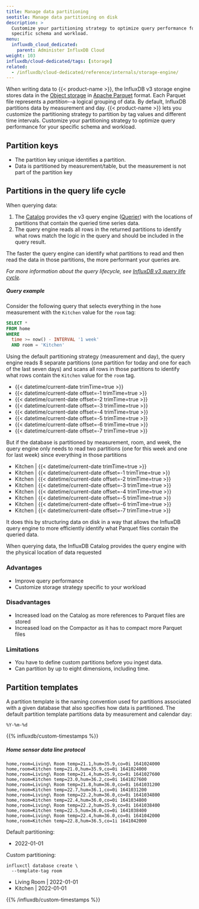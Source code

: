 ```yaml
---
title: Manage data partitioning
seotitle: Manage data partitioning on disk
description: >
  Customize your partitioning strategy to optimize query performance for your
  specific schema and workload.
menu:
  influxdb_cloud_dedicated:
    parent: Administer InfluxDB Cloud
weight: 103
influxdb/cloud-dedicated/tags: [storage]
related:
  - /influxdb/cloud-dedicated/reference/internals/storage-engine/
---
```


When writing data to {{< product-name >}}, the InfluxDB v3 storage engine stores
data in the [Object storage](/influxdb/cloud-dedicated/reference/internals/storage-engine/#object-storage)
in [Apache Parquet](https://parquet.apache.org/) format.
Each Parquet file represents a _partition_--a logical grouping of data.
By default, InfluxDB partitions data by measurement and day.
{{< product-name >}} lets you customize the partitioning strategy to partition
by tag values and different time intervals.
Customize your partitioning strategy to optimize query performance for your
specific schema and workload.

<!-- Partitioning by tags or different time intervals will improve query performance,
but there are some side effects to consider.

Partitions help the query engine to identify what files on disk actually contain
queried data and only read those files in the process of returning results. -->

## Partition keys

- The partition key unique identifies a partition.
- Data is partitioned by measurement/table, but the measurement is not part of the partition key

## Partitions in the query life cycle

When querying data:

1.  The [Catalog](/influxdb/cloud-dedicated/reference/internals/storage-engine/#catalog)
    provides the v3 query engine ([Querier](/influxdb/cloud-dedicated/reference/internals/storage-engine/#querier))
    with the locations of partitions that contain the queried time series data.
2.  The query engine reads all rows in the returned partitions to identify what
    rows match the logic in the query and should be included in the query result.
  
The faster the query engine can identify what partitions to read and then read
the data in those partitions, the more performant your queries are.

_For more information about the query lifecycle, see
[InfluxDB v3 query life cycle](/influxdb/cloud-dedicated/reference/internals/storage-engine/#query-life-cycle)._

##### Query example

Consider the following query that selects everything in the `home` measurement
with the `Kitchen` value for the `room` tag:

```sql
SELECT *
FROM home
WHERE
  time >= now() - INTERVAL '1 week'
  AND room = 'Kitchen'
```

Using the default partitioning strategy (measurement and day), the query engine
reads 8 separate partitions (one partition for today and one for each of the
last seven days) and scans all rows in those partitions to identify what rows
contain the `Kitchen` value for the `room` tag.

- {{< datetime/current-date trimTime=true >}}
- {{< datetime/current-date offset=-1 trimTime=true >}}
- {{< datetime/current-date offset=-2 trimTime=true >}}
- {{< datetime/current-date offset=-3 trimTime=true >}}
- {{< datetime/current-date offset=-4 trimTime=true >}}
- {{< datetime/current-date offset=-5 trimTime=true >}}
- {{< datetime/current-date offset=-6 trimTime=true >}}
- {{< datetime/current-date offset=-7 trimTime=true >}}

But if the database is partitioned by measurement, room, and week, the query
engine only needs to read two partitions (one for this week and one for last week)
since everything in those partitions

- Kitchen | {{< datetime/current-date trimTime=true >}}
- Kitchen | {{< datetime/current-date offset=-1 trimTime=true >}}
- Kitchen | {{< datetime/current-date offset=-2 trimTime=true >}}
- Kitchen | {{< datetime/current-date offset=-3 trimTime=true >}}
- Kitchen | {{< datetime/current-date offset=-4 trimTime=true >}}
- Kitchen | {{< datetime/current-date offset=-5 trimTime=true >}}
- Kitchen | {{< datetime/current-date offset=-6 trimTime=true >}}
- Kitchen | {{< datetime/current-date offset=-7 trimTime=true >}}


<!-- Notes from cut, but should be included -->
It does this by structuring data on disk in a way that allows the InfluxDB query
engine to more efficiently identify what Parquet files contain the
queried data.

When querying data, the InfluxDB Catalog provides the query engine with the
physical location of data requested
<!-- End notes -->



### Advantages

- Improve query performance
- Customize storage strategy specific to your workload

### Disadvantages

- Increased load on the Catalog as more references to Parquet files are stored
- Increased load on the Compactor as it has to compact more Parquet files

### Limitations

- You have to define custom partitions before you ingest data.
- Can partition by up to eight dimensions, including time.

## Partition templates

A partition template is the naming convention used for partitions
associated with a given database that also specifies how data is partitioned.
The default partition template partitions data by measurement and calendar day:

```
%Y-%m-%d
```

{{% influxdb/custom-timestamps %}}

##### Home sensor data line protocol

```text
home,room=Living\ Room temp=21.1,hum=35.9,co=0i 1641024000
home,room=Kitchen temp=21.0,hum=35.9,co=0i 1641024000
home,room=Living\ Room temp=21.4,hum=35.9,co=0i 1641027600
home,room=Kitchen temp=23.0,hum=36.2,co=0i 1641027600
home,room=Living\ Room temp=21.8,hum=36.0,co=0i 1641031200
home,room=Kitchen temp=22.7,hum=36.1,co=0i 1641031200
home,room=Living\ Room temp=22.2,hum=36.0,co=0i 1641034800
home,room=Kitchen temp=22.4,hum=36.0,co=0i 1641034800
home,room=Living\ Room temp=22.2,hum=35.9,co=0i 1641038400
home,room=Kitchen temp=22.5,hum=36.0,co=0i 1641038400
home,room=Living\ Room temp=22.4,hum=36.0,co=0i 1641042000
home,room=Kitchen temp=22.8,hum=36.5,co=1i 1641042000
```

Default partitioning:

- 2022-01-01

Custom partitioning:

```
influxctl database create \
  --template-tag room
```

- Living Room | 2022-01-01
- Kitchen | 2022-01-01

{{% /influxdb/custom-timestamps %}}
